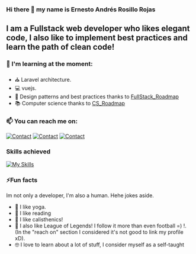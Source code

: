 ### Hi there 👋 my name is Ernesto Andrés Rosillo Rojas
##  I am a Fullstack web developer who likes elegant code, I also like to implement best practices and learn the path of clean code!

### 🌱 I'm learning at the moment:
- ⛪ Laravel architecture.
- 💻 vuejs.
- 📝 Design patterns and best practices thanks to [FullStack_Roadmap](https://roadmap.sh/full-stack) 
- 📚 Computer science thanks to [CS_Roadmap](https://roadmap.sh/computer-science)


### 📫 You can reach me on:
[![Contact](https://skillicons.dev/icons?i=linkedin)](https://www.linkedin.com/in/ernesto-andres-rosillo/)
[![Contact](https://skillicons.dev/icons?i=github)](https://github.com/andresito1969)
[![Contact](https://skillicons.dev/icons?i=gmail)](mailto:ernestoandresrosillo@gmail.com)

### Skills achieved
[![My Skills](https://skillicons.dev/icons?i=php,js,bootstrap,git,materialui,mongodb,mysql,nodejs,vue,laravel,angular,vscode)](https://skillicons.dev)
### ⚡Fun facts
Im not only a developer, I'm also a human. Hehe jokes aside.
- 🧘 I like yoga.
- 📖 I like reading
- 🤸 I like calisthenics!
- 👾 I also like League of Legends! I follow it more than even football =) !. (In the "reach on" section I considered it's not good to link my profile xD).
- 🤓 I love to learn about a lot of stuff, I consider myself as a self-taught

<!--
**andresito1969/andresito1969** is a ✨ _special_ ✨ repository because its `README.md` (this file) appears on your GitHub profile.

Here are some ideas to get you started:

- 🔭 I’m currently working on ...
- 🌱 I’m currently learning ...
- 👯 I’m looking to collaborate on ...
- 🤔 I’m looking for help with ...
- 💬 Ask me about ...
- 📫 How to reach me: ...
- 😄 Pronouns: ...
- ⚡ Fun fact: ...
-->
